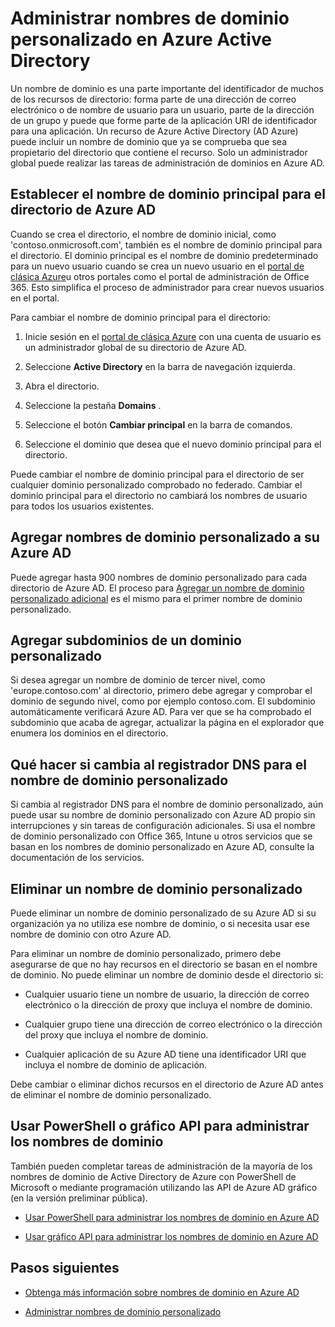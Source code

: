 <properties
    pageTitle="Administrar nombres de dominio personalizado en Azure Active Directory | Microsoft Azure"
    description="Conceptos de administración y procedimientos para administrar un dominio personalizado en Azure Active Directory"
    services="active-directory"
    documentationCenter=""
    authors="jeffsta"
    manager="femila"
    editor=""/>

<tags
    ms.service="active-directory"
    ms.workload="identity"
    ms.tgt_pltfrm="na"
    ms.devlang="na"
    ms.topic="article"
    ms.date="10/04/2016"
    ms.author="curtand;jeffsta"/>

# <a name="managing-custom-domain-names-in-your-azure-active-directory"></a>Administrar nombres de dominio personalizado en Azure Active Directory

Un nombre de dominio es una parte importante del identificador de muchos de los recursos de directorio: forma parte de una dirección de correo electrónico o de nombre de usuario para un usuario, parte de la dirección de un grupo y puede que forme parte de la aplicación URI de identificador para una aplicación. Un recurso de Azure Active Directory (AD Azure) puede incluir un nombre de dominio que ya se comprueba que sea propietario del directorio que contiene el recurso. Solo un administrador global puede realizar las tareas de administración de dominios en Azure AD.

## <a name="set-the-primary-domain-name-for-your-azure-ad-directory"></a>Establecer el nombre de dominio principal para el directorio de Azure AD

Cuando se crea el directorio, el nombre de dominio inicial, como 'contoso.onmicrosoft.com', también es el nombre de dominio principal para el directorio. El dominio principal es el nombre de dominio predeterminado para un nuevo usuario cuando se crea un nuevo usuario en el [portal de clásica Azure](https://manage.windowsazure.com/)u otros portales como el portal de administración de Office 365. Esto simplifica el proceso de administrador para crear nuevos usuarios en el portal.

Para cambiar el nombre de dominio principal para el directorio:

1.  Inicie sesión en el [portal de clásica Azure](https://manage.windowsazure.com/) con una cuenta de usuario es un administrador global de su directorio de Azure AD.

2.  Seleccione **Active Directory** en la barra de navegación izquierda.

3.  Abra el directorio.

4.  Seleccione la pestaña **Domains** .

5.  Seleccione el botón **Cambiar principal** en la barra de comandos.

6.  Seleccione el dominio que desea que el nuevo dominio principal para el directorio.

Puede cambiar el nombre de dominio principal para el directorio de ser cualquier dominio personalizado comprobado no federado. Cambiar el dominio principal para el directorio no cambiará los nombres de usuario para todos los usuarios existentes.

## <a name="add-custom-domain-names-to-your-azure-ad"></a>Agregar nombres de dominio personalizado a su Azure AD

Puede agregar hasta 900 nombres de dominio personalizado para cada directorio de Azure AD. El proceso para [Agregar un nombre de dominio personalizado adicional](active-directory-add-domain.md) es el mismo para el primer nombre de dominio personalizado.

## <a name="add-subdomains-of-a-custom-domain"></a>Agregar subdominios de un dominio personalizado

Si desea agregar un nombre de dominio de tercer nivel, como 'europe.contoso.com' al directorio, primero debe agregar y comprobar el dominio de segundo nivel, como por ejemplo contoso.com. El subdominio automáticamente verificará Azure AD. Para ver que se ha comprobado el subdominio que acaba de agregar, actualizar la página en el explorador que enumera los dominios en el directorio.

## <a name="what-to-do-if-you-change-the-dns-registrar-for-your-custom-domain-name"></a>Qué hacer si cambia al registrador DNS para el nombre de dominio personalizado

Si cambia al registrador DNS para el nombre de dominio personalizado, aún puede usar su nombre de dominio personalizado con Azure AD propio sin interrupciones y sin tareas de configuración adicionales. Si usa el nombre de dominio personalizado con Office 365, Intune u otros servicios que se basan en los nombres de dominio personalizado en Azure AD, consulte la documentación de los servicios.

## <a name="delete-a-custom-domain-name"></a>Eliminar un nombre de dominio personalizado

Puede eliminar un nombre de dominio personalizado de su Azure AD si su organización ya no utiliza ese nombre de dominio, o si necesita usar ese nombre de dominio con otro Azure AD.

Para eliminar un nombre de dominio personalizado, primero debe asegurarse de que no hay recursos en el directorio se basan en el nombre de dominio. No puede eliminar un nombre de dominio desde el directorio si:

-   Cualquier usuario tiene un nombre de usuario, la dirección de correo electrónico o la dirección de proxy que incluya el nombre de dominio.

-   Cualquier grupo tiene una dirección de correo electrónico o la dirección del proxy que incluya el nombre de dominio.

-   Cualquier aplicación de su Azure AD tiene una identificador URI que incluya el nombre de dominio de aplicación.

Debe cambiar o eliminar dichos recursos en el directorio de Azure AD antes de eliminar el nombre de dominio personalizado.

## <a name="use-powershell-or-graph-api-to-manage-domain-names"></a>Usar PowerShell o gráfico API para administrar los nombres de dominio

También pueden completar tareas de administración de la mayoría de los nombres de dominio de Active Directory de Azure con PowerShell de Microsoft o mediante programación utilizando las API de Azure AD gráfico (en la versión preliminar pública).

-   [Usar PowerShell para administrar los nombres de dominio en Azure AD](https://msdn.microsoft.com/library/azure/e1ef403f-3347-4409-8f46-d72dafa116e0#BKMK_ManageDomains)

-   [Usar gráfico API para administrar los nombres de dominio en Azure AD](https://msdn.microsoft.com/Library/Azure/Ad/Graph/api/domains-operations)

## <a name="next-steps"></a>Pasos siguientes

-   [Obtenga más información sobre nombres de dominio en Azure AD](active-directory-add-domain-concepts.md)

-   [Administrar nombres de dominio personalizado](active-directory-add-manage-domain-names.md)
